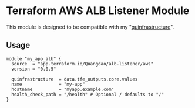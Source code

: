 # Terraform AWS ALB Listener Module

This module is designed to be compatible with my "[quinfrastructure](https://github.com/quangdaon/quinfrastructure)".

## Usage

```hcl
module "my_app_alb" {
  source  = "app.terraform.io/Quangdao/alb-listener/aws"
  version = "0.0.5"

  quinfrastructure  = data.tfe_outputs.core.values
  name              = "my-app"
  hostname          = "myapp.example.com"
  health_check_path = "/health" # Optional / defaults to "/"
}
```
